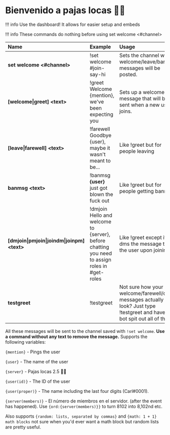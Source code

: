 # Bienvenido a pajas locas 🤑🤙

!!! info
    Use the dashboard! It allows for easier setup and embeds

!!! info
    These commands do nothing before using set welcome &lt;\#channel&gt;

| Name | Example | Usage |
| :--- | :--- | :--- |
| **set welcome &lt;\#channel&gt;** | !set welcome \#join-say-hi | Sets the channel where welcome/leave/banmsg messages will be posted. |
| **\[welcome\|greet\] &lt;text&gt;** | !greet Welcome {mention}, we've been expecting you | Sets up a welcome message that will be sent when a new user joins. |
| **\[leave\|farewell\] &lt;text&gt;** | !farewell Goodbye {user}, maybe it wasn't meant to be... | Like !greet but for people leaving |
| **banmsg &lt;text&gt;** | !banmsg **{user}** just got blown the fuck out | Like !greet but for people getting banned |
| **\[dmjoin\|pmjoin\|joindm\|joinpm\] &lt;text&gt;** | !dmjoin Hello and welcome to {server}, before chatting you need to assign roles in \#get-roles | Like !greet except it dms the message to the user upon joining |
| **testgreet** | !testgreet | Not sure how your welcome/farewell/dm messages actually look? Just type !testgreet and have the bot spit out all of them. |

All these messages will be sent to the channel saved with `!set welcome`. **Use a command without any text to remove the message.** Supports the following variables:

`{mention}` - Pings the user

`{user}` - The name of the user

`{server}` - Pajas locas 2.5 🤑🤙

`{user(id)}` - The ID of the user

`{user(proper)}` - The name including the last four digits \(Carl\#0001\).

`{server(members)}` - El número de miembros en el servidor. \(after the event has happened\). Use `{ord:{server(members)}}` to turn 8102 into 8,102nd etc.

Also supports `{random: lists, separated by commas}` and `{math: 1 + 1} math blocks` not sure when you'd ever want a math block but random lists are pretty useful.

